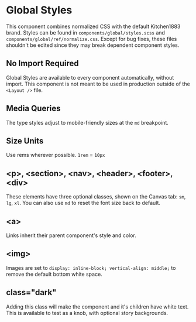 # Global Styles

This component combines normalized CSS with the default Kitchen1883 brand. Styles can be found in `components/global/styles.scss` and `components/global/ref/normalize.css`. Except for bug fixes, these files shouldn't be edited since they may break dependent component styles.

## No Import Required

Global Styles are available to every component automatically, without import. This component is not meant to be used in production outside of the `<Layout />` file.

## Media Queries

The type styles adjust to mobile-friendly sizes at the `md` breakpoint.

## Size Units

Use rems wherever possible. `1rem` = `10px`

## &lt;p>, &lt;section>, &lt;nav>, &lt;header>, &lt;footer>, &lt;div>

These elements have three optional classes, shown on the Canvas tab: `sm`, `lg`, `xl`. You can also use `md` to reset the font size back to default.

## &lt;a>

Links inherit their parent component's style and color.

## &lt;img>

Images are set to `display: inline-block; vertical-align: middle;` to remove the default bottom white space.

## class="dark"

Adding this class will make the component and it's children have white text. This is available to test as a knob, with optional story backgrounds.

